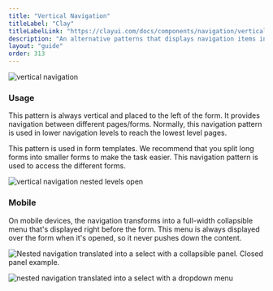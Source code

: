 ```yaml
---
title: "Vertical Navigation"
titleLabel: "Clay"
titleLabelLink: "https://clayui.com/docs/components/navigation/vertical-navigation.html"
description: "An alternative patterns that displays navigation items in a vertical menu."
layout: "guide"
order: 313
---
```


![vertical navigation](/images/lexicon/NavigationVertical.jpg)

### Usage

This pattern is always vertical and placed to the left of the form. It provides navigation between different pages/forms. Normally, this navigation pattern is used in lower navigation levels to reach the lowest level pages.

This pattern is used in form templates. We recommend that you split long forms into smaller forms to make the task easier. This navigation pattern is used to access the different forms.

![vertical navigation nested levels open](/images/lexicon/NavigationVerticalOpen.jpg)


### Mobile

On mobile devices, the navigation transforms into a full-width collapsible menu that's displayed right before the form. This menu is always displayed over the form when it's opened, so it never pushes down the content.

![Nested navigation translated into a select with a collapsible panel. Closed panel example.](/images/lexicon/NavigationVerticalMobileClosed.jpg)

![nested navigation translated into a select with a dropdown menu](/images/lexicon/NavigationVerticalMobileOpen.jpg)

